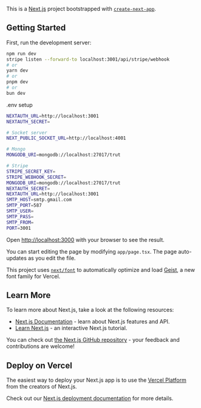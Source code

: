 This is a [Next.js](https://nextjs.org) project bootstrapped with [`create-next-app`](https://nextjs.org/docs/app/api-reference/cli/create-next-app).

## Getting Started

First, run the development server:

```bash
npm run dev
stripe listen --forward-to localhost:3001/api/stripe/webhook
# or
yarn dev
# or
pnpm dev
# or
bun dev
```

.env setup

```bash
NEXTAUTH_URL=http://localhost:3001
NEXTAUTH_SECRET=

# Socket server
NEXT_PUBLIC_SOCKET_URL=http://localhost:4001

# Mongo
MONGODB_URI=mongodb://localhost:27017/trut

# Stripe
STRIPE_SECRET_KEY=
STRIPE_WEBHOOK_SECRET=
MONGODB_URI=mongodb://localhost:27017/trut
NEXTAUTH_SECRET=
NEXTAUTH_URL=http://localhost:3001
SMTP_HOST=smtp.gmail.com
SMTP_PORT=587
SMTP_USER=
SMTP_PASS=
SMTP_FROM=
PORT=3001

```

Open [http://localhost:3000](http://localhost:3000) with your browser to see the result.

You can start editing the page by modifying `app/page.tsx`. The page auto-updates as you edit the file.

This project uses [`next/font`](https://nextjs.org/docs/app/building-your-application/optimizing/fonts) to automatically optimize and load [Geist](https://vercel.com/font), a new font family for Vercel.

## Learn More

To learn more about Next.js, take a look at the following resources:

- [Next.js Documentation](https://nextjs.org/docs) - learn about Next.js features and API.
- [Learn Next.js](https://nextjs.org/learn) - an interactive Next.js tutorial.

You can check out [the Next.js GitHub repository](https://github.com/vercel/next.js) - your feedback and contributions are welcome!

## Deploy on Vercel

The easiest way to deploy your Next.js app is to use the [Vercel Platform](https://vercel.com/new?utm_medium=default-template&filter=next.js&utm_source=create-next-app&utm_campaign=create-next-app-readme) from the creators of Next.js.

Check out our [Next.js deployment documentation](https://nextjs.org/docs/app/building-your-application/deploying) for more details.
